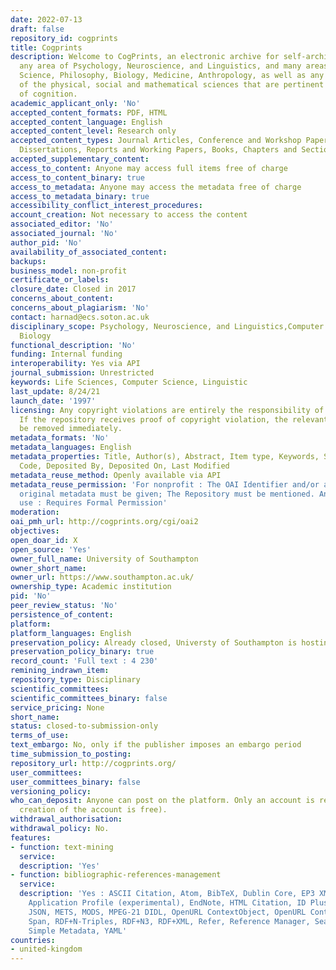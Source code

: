 ```yaml
---
date: 2022-07-13
draft: false
repository_id: cogprints
title: Cogprints
description: Welcome to CogPrints, an electronic archive for self-archive papers in
  any area of Psychology, Neuroscience, and Linguistics, and many areas of Computer
  Science, Philosophy, Biology, Medicine, Anthropology, as well as any other portions
  of the physical, social and mathematical sciences that are pertinent to the study
  of cognition.
academic_applicant_only: 'No'
accepted_content_formats: PDF, HTML
accepted_content_language: English
accepted_content_level: Research only
accepted_content_types: Journal Articles, Conference and Workshop Papers, Theses and
  Dissertations, Reports and Working Papers, Books, Chapters and Sections, Preprints
accepted_supplementary_content:
access_to_content: Anyone may access full items free of charge
access_to_content_binary: true
access_to_metadata: Anyone may access the metadata free of charge
access_to_metadata_binary: true
accessibility_conflict_interest_procedures:
account_creation: Not necessary to access the content
associated_editor: 'No'
associated_journal: 'No'
author_pid: 'No'
availability_of_associated_content:
backups:
business_model: non-profit
certificate_or_labels:
closure_date: Closed in 2017
concerns_about_content:
concerns_about_plagiarism: 'No'
contact: harnad@ecs.soton.ac.uk
disciplinary_scope: Psychology, Neuroscience, and Linguistics,Computer Science, Philosophy,
  Biology
functional_description: 'No'
funding: Internal funding
interoperability: Yes via API
journal_submission: Unrestricted
keywords: Life Sciences, Computer Science, Linguistic
last_update: 8/24/21
launch_date: '1997'
licensing: Any copyright violations are entirely the responsibility of the authors/depositors.
  If the repository receives proof of copyright violation, the relevant item will
  be removed immediately.
metadata_formats: 'No'
metadata_languages: English
metadata_properties: Title, Author(s), Abstract, Item type, Keywords, Subject, ID
  Code, Deposited By, Deposited On, Last Modified
metadata_reuse_method: Openly available via API
metadata_reuse_permission: 'For nonprofit : The OAI Identifier and/or a link to the
  original metadata must be given; The Repository must be mentioned. And for commercial
  use : Requires Formal Permission'
moderation:
oai_pmh_url: http://cogprints.org/cgi/oai2
objectives:
open_doar_id: X
open_source: 'Yes'
owner_full_name: University of Southampton
owner_short_name:
owner_url: https://www.southampton.ac.uk/
ownership_type: Academic institution
pid: 'No'
peer_review_status: 'No'
persistence_of_content:
platform:
platform_languages: English
preservation_policy: Already closed, Universty of Southampton is hosting all data
preservation_policy_binary: true
record_count: 'Full text : 4 230'
remining_indrawn_item:
repository_type: Disciplinary
scientific_committees:
scientific_committees_binary: false
service_pricing: None
short_name:
status: closed-to-submission-only
terms_of_use:
text_embargo: No, only if the publisher imposes an embargo period
time_submission_to_posting:
repository_url: http://cogprints.org/
user_committees:
user_committees_binary: false
versioning_policy:
who_can_deposit: Anyone can post on the platform. Only an account is required ( The
  creation of the account is free).
withdrawal_authorisation:
withdrawal_policy: No.
features:
- function: text-mining
  service:
  description: 'Yes'
- function: bibliographic-references-management
  service:
  description: 'Yes : ASCII Citation, Atom, BibTeX, Dublin Core, EP3 XML, EPrints
    Application Profile (experimental), EndNote, HTML Citation, ID Plus Text Citation,
    JSON, METS, MODS, MPEG-21 DIDL, OpenURL ContextObject, OpenURL ContextObject in
    Span, RDF+N-Triples, RDF+N3, RDF+XML, Refer, Reference Manager, Search Data Dump,
    Simple Metadata, YAML'
countries:
- united-kingdom
---
```



